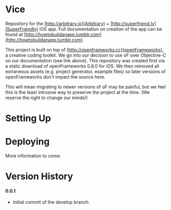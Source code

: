 Vice
=================
Repository for the [http://arbitrary.io](Arbitrary) + [http://superfriend.ly](SuperFriendly) iOS app. Full documentation on creation of the app can be found at [http://howtobuildanapp.tumblr.com](http://howtobuildanapp.tumblr.com)

This project is built on top of [http://openframworks.cc](openFrameworks), a creative coding toolkit. We go into our decision to use oF over Objective-C on our documentation (see link above). This repository was created first via a static download of openFrameworks 0.8.0 for iOS. We then removed all extraneous assets (e.g. project generator, example files) so later versions of openFrameworks don't impact the source here.

This will mean migrating to newer versions of oF may be painful, but we feel this is the least intrusive way to preserve the project at the time. (We reserve the right to change our minds!)

Setting Up
=================

Deploying
=================
More information to come.

Version History
=================
#### 0.0.1
- Initial commit of the develop branch.